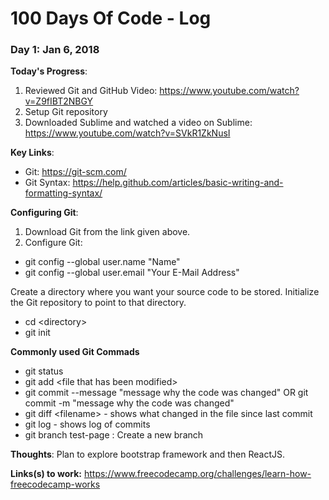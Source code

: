 # 100 Days Of Code - Log

### Day 1: Jan 6, 2018

**Today's Progress**: 
1. Reviewed Git and GitHub Video: https://www.youtube.com/watch?v=Z9fIBT2NBGY
2. Setup Git repository
3. Downloaded Sublime and watched a video on Sublime: https://www.youtube.com/watch?v=SVkR1ZkNusI

**Key Links**:
  - Git: https://git-scm.com/
  - Git Syntax: https://help.github.com/articles/basic-writing-and-formatting-syntax/

**Configuring Git**:
1. Download Git from the link given above.
2. Configure Git:
  - git config --global user.name "Name"
  - git config --global user.email "Your E-Mail Address"
    
Create a directory where you want your source code to be stored. Initialize the Git repository to point to that directory.
  - cd \<directory>
  - git init
 
**Commonly used Git Commads**
  - git status
  - git add \<file that has been modified>
  - git commit --message "message why the code was changed" OR git commit -m "message why the code was changed"
  - git diff \<filename> - shows what changed in the file since last commit
  - git log - shows log of commits
  - git branch test-page : Create a new branch
 
**Thoughts**: Plan to explore bootstrap framework and then ReactJS.

**Links(s) to work:** https://www.freecodecamp.org/challenges/learn-how-freecodecamp-works
